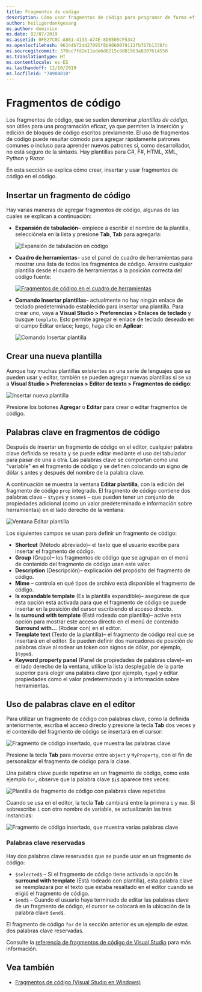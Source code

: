 ```yaml
---
title: Fragmentos de código
description: Cómo usar fragmentos de código para programar de forma eficaz en Visual Studio para Mac
author: heiligerdankgesang
ms.author: dominicn
ms.date: 02/07/2019
ms.assetid: 0FE27C0C-A861-4133-A74E-8D0505CF5342
ms.openlocfilehash: 96344b72dd27095f8b9060078112fb767b1338fc
ms.sourcegitcommit: 370cc7fd2e11ede6d8215c8d81963a8307614550
ms.translationtype: HT
ms.contentlocale: es-ES
ms.lasthandoff: 12/10/2019
ms.locfileid: "74984810"
---
```

# <a name="code-snippets"></a>Fragmentos de código

Los fragmentos de código, que se suelen denominar _plantillas de código_, son útiles para una programación eficaz, ya que permiten la inserción y edición de bloques de código escritos previamente. El uso de fragmentos de código puede resultar cómodo para agregar rápidamente patrones comunes o incluso para aprender nuevos patrones si, como desarrollador, no está seguro de la sintaxis. Hay plantillas para C#, F#, HTML, XML, Python y Razor.

En esta sección se explica cómo crear, insertar y usar fragmentos de código en el código.

## <a name="inserting-a-snippet"></a>Insertar un fragmento de código

Hay varias maneras de agregar fragmentos de código, algunas de las cuales se explican a continuación:

- **Expansión de tabulación**&ndash; empiece a escribir el nombre de la plantilla, selecciónela en la lista y presione **Tab**, **Tab** para agregarla:

  ![Expansión de tabulación en código](media/source-editor-image13.png)

- **Cuadro de herramientas**&ndash; use el panel de cuadro de herramientas para mostrar una lista de todos los fragmentos de código. Arrastre cualquier plantilla desde el cuadro de herramientas a la posición correcta del código fuente:

  [![Fragmentos de código en el cuadro de herramientas](media/source-editor-image14-sml.png)](media/source-editor-image14.png#lightbox)

- **Comando Insertar plantillas**&ndash; actualmente no hay ningún enlace de teclado predeterminado establecido para insertar una plantilla. Para crear uno, vaya a **Visual Studio > Preferencias > Enlaces de teclado** y busque `template`. Esto permite agregar el enlace de teclado deseado en el campo Editar enlace; luego, haga clic en **Aplicar**:

  ![Comando Insertar plantilla](media/source-editor-image15.png)

## <a name="creating-a-new-template"></a>Crear una nueva plantilla

Aunque hay muchas plantillas existentes en una serie de lenguajes que se pueden usar y editar, también se pueden agregar nuevas plantillas si se va a **Visual Studio > Preferencias > Editor de texto > Fragmentos de código**:

![Insertar nueva plantilla](media/source-editor-image12.png)

Presione los botones **Agregar** o **Editar** para crear o editar fragmentos de código.

## <a name="keywords-in-code-snippets"></a>Palabras clave en fragmentos de código

Después de insertar un fragmento de código en el editor, cualquier palabra clave definida se resalta y se puede editar mediante el uso del tabulador para pasar de una a otra. Las palabras clave se comportan como una "variable" en el fragmento de código y se definen colocando un signo de dólar `$` antes y después del nombre de la palabra clave. 

A continuación se muestra la ventana **Editar plantilla**, con la edición del fragmento de código `prop` integrado. El fragmento de código contiene dos palabras clave &ndash; `$type$` y `$name$` &ndash; que pueden tener un conjunto de propiedades adicional (como un valor predeterminado e información sobre herramientas) en el lado derecho de la ventana:

![Ventana Editar plantilla](media/source-editor-image12z.png)

Los siguientes campos se usan para definir un fragmento de código:

- **Shortcut** (Método abreviado)&ndash; el texto que el usuario escribe para insertar el fragmento de código.
- **Group** (Grupo)&ndash; los fragmentos de código que se agrupan en el menú de contenido del fragmento de código usan este valor.
- **Description** (Descripción)&ndash; explicación del propósito del fragmento de código.
- **Mime** &ndash; controla en qué tipos de archivo está disponible el fragmento de código.
- **Is expandable template** (Es la plantilla expandible)&ndash; asegúrese de que esta opción está activada para que el fragmento de código se puede insertar en la posición del cursor escribiendo el acceso directo.
- **Is surround with template** (Está rodeado con plantilla)&ndash; active esta opción para mostrar este acceso directo en el menú de contenido **Surround with...**  (Rodear con) en el editor.
- **Template text** (Texto de la plantilla)&ndash; el fragmento de código real que se insertará en el editor. Se pueden definir dos marcadores de posición de palabras clave al rodear un token con signos de dólar, por ejemplo, `$type$`.
- **Keyword property panel** (Panel de propiedades de palabras clave)&ndash; en el lado derecho de la ventana, utilice la lista desplegable de la parte superior para elegir una palabra clave (por ejemplo, `type`) y editar propiedades como el valor predeterminado y la información sobre herramientas.

## <a name="using-keywords-in-the-editor"></a>Uso de palabras clave en el editor

Para utilizar un fragmento de código con palabras clave, como la definida anteriormente, escriba el acceso directo y presione la tecla **Tab** dos veces y el contenido del fragmento de código se insertará en el cursor:

![Fragmento de código insertado, que muestra las palabras clave](media/source-editor-image12a.png)

Presione la tecla **Tab** para moverse entre `object` y `MyProperty`, con el fin de personalizar el fragmento de código para la clase.

Una palabra clave puede repetirse en un fragmento de código, como este ejemplo `for`, observe que la palabra clave `$i$` aparece tres veces:

![Plantilla de fragmento de código con palabras clave repetidas](media/source-editor-image12b.png)

Cuando se usa en el editor, la tecla **Tab** cambiará entre la primera `i` y `max`. Si sobrescribe `i` con otro nombre de variable, se actualizarán las tres instancias:

![Fragmento de código insertado, que muestra varias palabras clave](media/source-editor-image12c.png)

### <a name="reserved-keywords"></a>Palabras clave reservadas

Hay dos palabras clave reservadas que se puede usar en un fragmento de código:

- `$selected$` &ndash; Si el fragmento de código tiene activada la opción **Is surround with template** (Está rodeado con plantilla), esta palabra clave se reemplazará por el texto que estaba resaltado en el editor cuando se eligió el fragmento de código.
- `$end$` &ndash; Cuando el usuario haya terminado de editar las palabras clave de un fragmento de código, el cursor se colocará en la ubicación de la palabra clave `$end$`.

El fragmento de código `for` de la sección anterior es un ejemplo de estas dos palabras clave reservadas.

Consulte la [referencia de fragmentos de código de Visual Studio](/visualstudio/ide/code-snippets-schema-reference#keywords) para más información.

## <a name="see-also"></a>Vea también

- [Fragmentos de código (Visual Studio en Windows)](/visualstudio/ide/code-snippets)